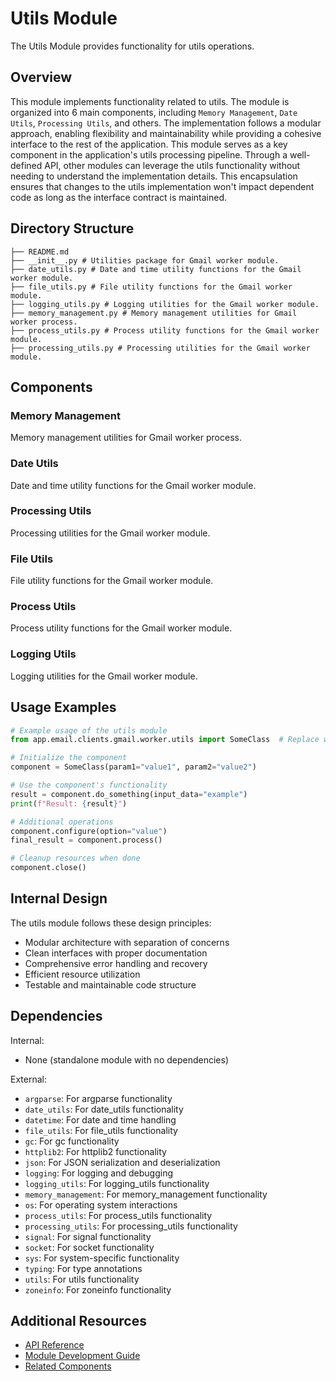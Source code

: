 # Utils Module

The Utils Module provides functionality for utils operations.

## Overview

This module implements functionality related to utils. The module is organized into 6 main components, including `Memory Management`, `Date Utils`, `Processing Utils`, and others. The implementation follows a modular approach, enabling flexibility and maintainability while providing a cohesive interface to the rest of the application. This module serves as a key component in the application's utils processing pipeline. Through a well-defined API, other modules can leverage the utils functionality without needing to understand the implementation details. This encapsulation ensures that changes to the utils implementation won't impact dependent code as long as the interface contract is maintained.

## Directory Structure

```
├── README.md
├── __init__.py # Utilities package for Gmail worker module.
├── date_utils.py # Date and time utility functions for the Gmail worker module.
├── file_utils.py # File utility functions for the Gmail worker module.
├── logging_utils.py # Logging utilities for the Gmail worker module.
├── memory_management.py # Memory management utilities for Gmail worker process.
├── process_utils.py # Process utility functions for the Gmail worker module.
├── processing_utils.py # Processing utilities for the Gmail worker module.
```

## Components

### Memory Management
Memory management utilities for Gmail worker process.

### Date Utils
Date and time utility functions for the Gmail worker module.

### Processing Utils
Processing utilities for the Gmail worker module.

### File Utils
File utility functions for the Gmail worker module.

### Process Utils
Process utility functions for the Gmail worker module.

### Logging Utils
Logging utilities for the Gmail worker module.

## Usage Examples

```python
# Example usage of the utils module
from app.email.clients.gmail.worker.utils import SomeClass  # Replace with actual class

# Initialize the component
component = SomeClass(param1="value1", param2="value2")

# Use the component's functionality
result = component.do_something(input_data="example")
print(f"Result: {result}")

# Additional operations
component.configure(option="value")
final_result = component.process()

# Cleanup resources when done
component.close()

```

## Internal Design

The utils module follows these design principles:
- Modular architecture with separation of concerns
- Clean interfaces with proper documentation
- Comprehensive error handling and recovery
- Efficient resource utilization
- Testable and maintainable code structure

## Dependencies

Internal:
- None (standalone module with no dependencies)

External:
- `argparse`: For argparse functionality
- `date_utils`: For date_utils functionality
- `datetime`: For date and time handling
- `file_utils`: For file_utils functionality
- `gc`: For gc functionality
- `httplib2`: For httplib2 functionality
- `json`: For JSON serialization and deserialization
- `logging`: For logging and debugging
- `logging_utils`: For logging_utils functionality
- `memory_management`: For memory_management functionality
- `os`: For operating system interactions
- `process_utils`: For process_utils functionality
- `processing_utils`: For processing_utils functionality
- `signal`: For signal functionality
- `socket`: For socket functionality
- `sys`: For system-specific functionality
- `typing`: For type annotations
- `utils`: For utils functionality
- `zoneinfo`: For zoneinfo functionality

## Additional Resources

- [API Reference](../../../../../../docs/sphinx/build/html/api.html)
- [Module Development Guide](../../../../../../docs/dev/utils.md)
- [Related Components](../../../../../../docs/architecture.md)
